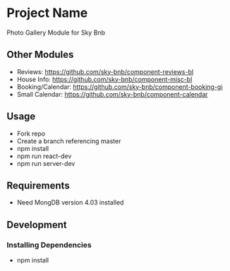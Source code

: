 # Project Name
Photo Gallery Module for Sky Bnb 



## Other Modules
- Reviews: https://github.com/sky-bnb/component-reviews-bl
- House Info: https://github.com/sky-bnb/component-misc-bl
- Booking/Calendar: https://github.com/sky-bnb/component-booking-gi
- Small Calendar: https://github.com/sky-bnb/component-calendar

## Usage
- Fork repo
- Create a branch referencing master
- npm install
- npm run react-dev
- npm run server-dev

## Requirements
- Need MongDB version 4.03 installed

## Development
### Installing Dependencies
- npm install 

